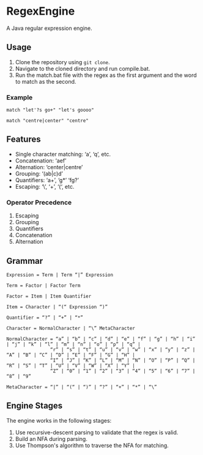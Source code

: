 # RegexEngine

A Java regular expression engine.

## Usage

1. Clone the repository using ```git clone```.
2. Navigate to the cloned directory and run compile.bat.
3. Run the match.bat file with the regex as the first argument and the word to match as the second.

### Example

```match "let'?s go+" "let's goooo"```

```match "centre|center" "centre"```

## Features

- Single character matching: ‘a’, ‘q’, etc.
- Concatenation: ‘aef’
- Alternation: ‘center|centre’
- Grouping: ‘(ab|c)d’
- Quantifiers: ‘a+’, ‘g*’ ‘fg?’
- Escaping: ‘\\’, ‘\+’, ‘\(‘, etc.

### Operator Precedence

1. Escaping
2. Grouping
3. Quantifiers
4. Concatenation
5. Alternation

## Grammar

```
Expression = Term | Term “|” Expression

Term = Factor | Factor Term

Factor = Item | Item Quantifier

Item = Character | “(“ Expression “)”

Quantifier = “?” | “+” | “*”

Character = NormalCharacter | “\” MetaCharacter

NormalCharacter = “a” | “b” | “c” | “d” | “e” | “f” | “g” | “h” | “i” | “j” | “k” | “l” | “m” | “n” | “o” | “p” | “q” |
                “r” | “s” | “t” | “u” | “v” | “w” | “x” | “y” | “z” | “A” | “B” | “C” | “D” | “E” | “F” | “G” | “H” |
                “I” | “J” | “K” | “L” | “M” | “N” | “O” | “P” | “Q” | “R” | “S” | “T” | “U” | “V” | “W” | “X” | “Y” |
                “Z” | “0” | “1” | “2” | “3” | “4” | “5” | “6” | “7” | “8” | “9”

MetaCharacter = “|” | “(“ | “)” | “?” | “+” | “*” | “\”
```

## Engine Stages

The engine works in the following stages:

1. Use recursive-descent parsing to validate that the regex is valid.
2. Build an NFA during parsing.
3. Use Thompson's algorithm to traverse the NFA for matching.
